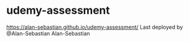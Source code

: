 # udemy-assessment
https://alan-sebastian.github.io/udemy-assessment/
Last deployed by @Alan-Sebastian Alan-Sebastian
